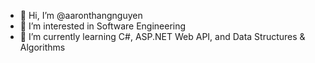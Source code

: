 - 👋 Hi, I’m @aaronthangnguyen
- 👀 I’m interested in Software Engineering
- 🌱 I’m currently learning C#, ASP.NET Web API, and Data Structures & Algorithms

<!---
aaronthangnguyen/aaronthangnguyen is a ✨ special ✨ repository because its `README.md` (this file) appears on your GitHub profile.
You can click the Preview link to take a look at your changes.
--->
